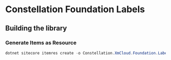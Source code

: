 # Constellation Foundation Labels

## Building the library
### Generate Items as Resource
```powershell
dotnet sitecore itemres create -o Constellation.XmCloud.Foundation.Labels/App_Data/items/master/ConstellationFoundationLabels -i Constellation.Foundation.Labels
```
